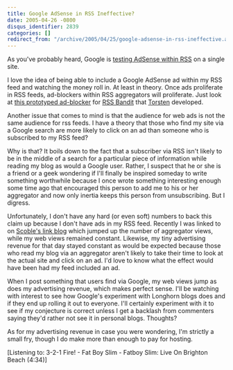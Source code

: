 ```yaml
---
title: Google AdSense in RSS Ineffective?
date: 2005-04-26 -0800
disqus_identifier: 2839
categories: []
redirect_from: "/archive/2005/04/25/google-adsense-in-rss-ineffective.aspx/"
---
```


As you've probably heard, Google is [testing AdSense within
RSS](http://weblogs.asp.net/rmclaws/archive/2005/04/26/404469.aspx) on a
single site.

I love the idea of being able to include a Google AdSense ad within my
RSS feed and watching the money roll in. At least in theory. Once ads
proliferate in RSS feeds, ad-blockers within RSS aggregators will
proliferate. Just look at [this prototyped
ad-blocker](http://www.rendelmann.info/blog/default.aspx?date=2005-03-04)
for [RSS Bandit](http://www.rssbandit.org/) that
[Torsten](http://www.rendelmann.info/blog/) developed.

Another issue that comes to mind is that the audience for web ads is not
the same audience for rss feeds. I have a theory that those who find my
site via a Google search are more likely to click on an ad than someone
who is subscribed to my RSS feed?

Why is that? It boils down to the fact that a subscriber via RSS isn't
likely to be in the middle of a search for a particular piece of
information while reading my blog as would a Google user. Rather, I
suspect that he or she is a friend or a geek wondering if I'll finally
be inspired someday to write something worthwhile because I once wrote
something interesting enough some time ago that encouraged this person
to add me to his or her aggregator and now only inertia keeps this
person from unsubscribing. But I digress.

Unfortunately, I don't have any hard (or even soft) numbers to back this
claim up because I don't have ads in my RSS feed. Recently I was linked
to on [Scoble's link blog](http://www.scobleizer.com/linkblog/) which
jumped up the number of aggregator views, while my web views remained
constant. Likewise, my tiny advertising revenue for that day stayed
constant as would be expected because those who read my blog via an
aggregator aren't likely to take their time to look at the actual site
and click on an ad. I'd love to know what the effect would have been had
my feed included an ad.

When I post something that users find via Google, my web views jump as
does my advertising revenue, which makes perfect sense. I'll be watching
with interest to see how Google's experiment with Longhorn blogs does
and if they end up rolling it out to everyone. I'll certainly experiment
with it to see if my conjecture is correct unless I get a backlash from
commenters saying they'd rather not see it in personal blogs. Thoughts?

As for my advertising revenue in case you were wondering, I'm strictly a
small fry, though I do make more than enough to pay for hosting.

[Listening to: 3-2-1 Fire! - Fat Boy Slim - Fatboy Slim: Live On
Brighton Beach (4:34)]

